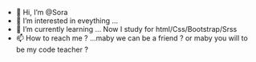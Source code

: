 - 👋 Hi, I’m @Sora
- 👀 I’m interested in eveything ...
- 🌱 I’m currently learning ... Now I study for html/Css/Bootstrap/Srss
- 📫 How to reach me ? ...maby we can be a friend ? or maby you will to be my code teacher ?

<!---
MoritaSora/MoritaSora is a ✨ special ✨ repository because its `README.md` (this file) appears on your GitHub profile.
You can click the Preview link to take a look at your changes.
--->

